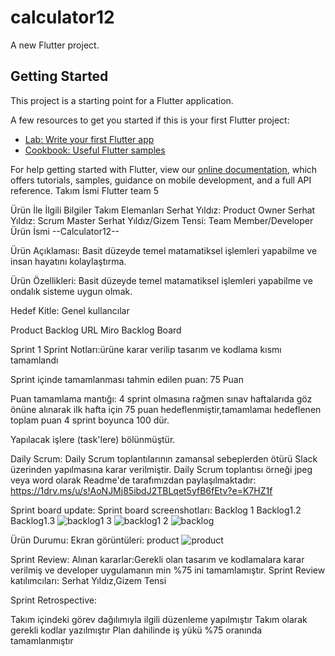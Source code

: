 # calculator12

A new Flutter project.

## Getting Started

This project is a starting point for a Flutter application.

A few resources to get you started if this is your first Flutter project:

- [Lab: Write your first Flutter app](https://flutter.dev/docs/get-started/codelab)
- [Cookbook: Useful Flutter samples](https://flutter.dev/docs/cookbook)

For help getting started with Flutter, view our
[online documentation](https://flutter.dev/docs), which offers tutorials,
samples, guidance on mobile development, and a full API reference.
Takım İsmi
Flutter team 5

Ürün İle İlgili Bilgiler
Takım Elemanları
Serhat Yıldız: Product Owner
Serhat Yıldız: Scrum Master
Serhat Yıldız/Gizem Tensi: Team Member/Developer
Ürün İsmi
--Calculator12--

Ürün Açıklaması:
Basit düzeyde temel matamatiksel işlemleri yapabilme ve insan hayatını kolaylaştırma.

Ürün Özellikleri:
Basit düzeyde temel matamatiksel işlemleri yapabilme ve ondalık sisteme uygun olmak.

Hedef Kitle:
Genel kullancılar 

Product Backlog URL
Miro Backlog Board

Sprint 1
Sprint Notları:ürüne karar verilip tasarım ve kodlama kısmı tamamlandı

Sprint içinde tamamlanması tahmin edilen puan: 75 Puan

Puan tamamlama mantığı: 4 sprint olmasına rağmen sınav haftalarıda göz önüne alınarak ilk hafta için 75 puan hedeflenmiştir,tamamlamaı hedeflenen toplam puan 4 sprint boyunca 100 dür.

Yapılacak işlere (task'lere) bölünmüştür. 

Daily Scrum: Daily Scrum toplantılarının zamansal sebeplerden ötürü Slack üzerinden yapılmasına karar verilmiştir. Daily Scrum toplantısı örneği jpeg veya word olarak Readme'de tarafımızdan paylaşılmaktadır: https://1drv.ms/u/s!AoNJMj85ibdJ2TBLqet5yfB6fEtv?e=K7HZ1f

Sprint board update: Sprint board screenshotları: Backlog 1 Backlog1.2 Backlog1.3
![backlog1 3](https://user-images.githubusercontent.com/86874924/167295764-9b38fe23-7bfc-4e01-bed3-35313d5f5ae4.png)
![backlog1 2](https://user-images.githubusercontent.com/86874924/167295913-feb5151f-2f1e-4dd7-be0a-745b86331cc6.png)
![backlog](https://user-images.githubusercontent.com/86874924/167295924-cdaf55c8-3f8b-421d-9135-ce2b413ae819.png)




Ürün Durumu: Ekran görüntüleri: product
![product](https://user-images.githubusercontent.com/86874924/167295753-59bb17f9-a94f-426e-beb7-f65cec9f1f76.png)


Sprint Review: Alınan kararlar:Gerekli olan tasarım ve kodlamalara karar verilmiş ve developer uygulamanın min %75 ini tamamlamıştır. 
Sprint Review katılımcıları: Serhat Yıldız,Gizem Tensi

Sprint Retrospective:

Takım içindeki görev dağılımıyla ilgili düzenleme yapılmıştır
Takım olarak gerekli kodlar yazılmıştır 
Plan dahilinde iş yükü %75 oranında tamamlanmıştır
